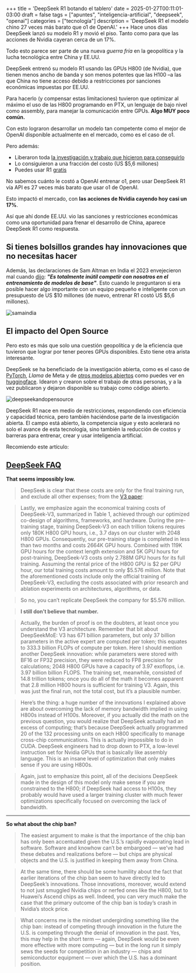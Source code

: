 +++
title = 'DeepSeek R1 botando el tablero'
date = 2025-01-27T00:11:01-03:00
draft = false
tags = ["apuntes", "inteligencia-artificial", "deepseek", "openai"]
categories = ["tecnología"]
description = 'DeepSeek R1 el modelo chino 27 veces más barato que o1 de OpenAI.'
+++
Hace unos días DeepSeek lanzó su modelo R1 y movió el piso. Tanto como para que las acciones de Nvidia cayeran cerca de un 17%.

Todo esto parece ser parte de una nueva *guerra fría* en la geopolítica y la lucha tecnológica entre China y EE.UU.

DeepSeek entrenó su modelo R1 usando las GPUs H800 (de Nvidia), que tienen menos ancho de banda y son menos potentes que las H100 –a las que China no tiene acceso debido a restricciones por sanciones económicas impuestas por EE.UU.

Para hacerlo (y compensar estas limitaciones) tuvieron que optimizar al máximo el uso de las H800 programando en PTX, un lenguaje de bajo nivel como assembly, para manejar la comunicación entre GPUs. **Algo MUY poco común.**

Con esto lograron desarrollar un modelo tan competente como el mejor de OpenAI disponible actualmente en el mercado, como es el caso de o1.

Pero además:

- Liberaron toda [la investigación y trabajo que hicieron para conseguirlo](https://arxiv.org/html/2412.19437v1)
- Lo consiguieron a una fracción del costo (US $5,6 millones)
- Puedes usar R1 [gratis](https://chat.deepseek.com/)

No sabemos cuánto le costó a OpenAI entrenar o1, pero usar DeepSeek R1 vía API es 27 veces más barato que usar o1 de OpenAI.

Esto impactó el mercado, con **las acciones de Nvidia cayendo hoy casi un 17%**.

Así que ahí donde EE.UU. vio las sanciones y restricciones económicas como una oportunidad para frenar el desarrollo de China, aparece DeepSeek R1 como respuesta.

## Si tienes bolsillos grandes hay innovaciones que no necesitas hacer

Además, las declaraciones de Sam Altman en India el 2023 envejecieron mal cuando [dijo](https://x.com/amitabh26/status/1666692754238496768): **_"Es totalmente inútil competir con nosotros en el entrenamiento de modelos de base"_**. Esto cuando le preguntaron si era posible hacer algo importante con un equipo pequeño e inteligente con un presupuesto de US $10 millones (de nuevo, entrenar R1 costó US $5,6 millones).

![samaindia](/img/samaindia.png)

## El impacto del Open Source
Pero esto es más que solo una cuestión geopolítica y de la eficiencia que tuvieron que lograr por tener peores GPUs disponibles. Esto tiene otra arista interesante.

DeepSeek se ha beneficiado de la investigación abierta, como es el caso de [PyTorch](https://pytorch.org/), *Llama* de Meta y de [otros modelos abiertos](https://ollama.com/library) como puedes ver en [huggingface](https://huggingface.co/deepseek-ai/DeepSeek-R1). Idearon y crearon sobre el trabajo de otras personas, y a la vez publicaron y dejaron disponible su trabajo como código abierto.

![deepseekandopensource](/img/deepseekandopensource.png)

DeepSeek R1 nace en medio de restricciones, respondiendo con eficiencia y capacidad técnica, pero también haciéndose parte de la investigación abierta. El campo está abierto, la competencia sigue y esto acelerará no solo el avance de esta tecnología, sino también la reducción de costos y barreras para entrenar, crear y usar inteligencia artificial.

Recomiendo este artículo:
## [DeepSeek FAQ](https://stratechery.com/2025/deepseek-faq/)

**That seems impossibly low.**

> DeepSeek is clear that these costs are only for the final training run, and exclude all other expenses; from the [V3 paper](https://arxiv.org/html/2412.19437v1):

> Lastly, we emphasize again the economical training costs of DeepSeek-V3, summarized in Table 1, achieved through our optimized co-design of algorithms, frameworks, and hardware. During the pre-training stage, training DeepSeek-V3 on each trillion tokens requires only 180K H800 GPU hours, i.e., 3.7 days on our cluster with 2048 H800 GPUs. Consequently, our pre-training stage is completed in less than two months and costs 2664K GPU hours. Combined with 119K GPU hours for the context length extension and 5K GPU hours for post-training, DeepSeek-V3 costs only 2.788M GPU hours for its full training. Assuming the rental price of the H800 GPU is $2 per GPU hour, our total training costs amount to only $5.576 million. Note that the aforementioned costs include only the official training of DeepSeek-V3, excluding the costs associated with prior research and ablation experiments on architectures, algorithms, or data. 

> So no, you can’t replicate DeepSeek the company for $5.576 million.

> **I still don’t believe that number.**

> Actually, the burden of proof is on the doubters, at least once you understand the V3 architecture. Remember that bit about DeepSeekMoE: V3 has 671 billion parameters, but only 37 billion parameters in the active expert are computed per token; this equates to 333.3 billion FLOPs of compute per token. Here I should mention another DeepSeek innovation: while parameters were stored with BF16 or FP32 precision, they were reduced to FP8 precision for calculations; 2048 H800 GPUs have a capacity of 3.97 exoflops, i.e. 3.97 billion billion FLOPS. The training set, meanwhile, consisted of 14.8 trillion tokens; once you do all of the math it becomes apparent that 2.8 million H800 hours is sufficient for training V3. Again, this was just the final run, not the total cost, but it’s a plausible number.

> Here’s the thing: a huge number of the innovations I explained above are about overcoming the lack of memory bandwidth implied in using H800s instead of H100s. Moreover, if you actually did the math on the previous question, you would realize that DeepSeek actually had an excess of computing; that’s because DeepSeek actually programmed 20 of the 132 processing units on each H800 specifically to manage cross-chip communications. This is actually impossible to do in CUDA. DeepSeek engineers had to drop down to PTX, a low-level instruction set for Nvidia GPUs that is basically like assembly language. This is an insane level of optimization that only makes sense if you are using H800s.

> Again, just to emphasize this point, all of the decisions DeepSeek made in the design of this model only make sense if you are constrained to the H800; if DeepSeek had access to H100s, they probably would have used a larger training cluster with much fewer optimizations specifically focused on overcoming the lack of bandwidth.

---

**So what about the chip ban?**

> The easiest argument to make is that the importance of the chip ban has only been accentuated given the U.S.’s rapidly evaporating lead in software. Software and knowhow can’t be embargoed — we’ve had these debates and realizations before — but chips are physical objects and the U.S. is justified in keeping them away from China.

> At the same time, there should be some humility about the fact that earlier iterations of the chip ban seem to have directly led to DeepSeek’s innovations. Those innovations, moreover, would extend to not just smuggled Nvidia chips or nerfed ones like the H800, but to Huawei’s Ascend chips as well. Indeed, you can very much make the case that the primary outcome of the chip ban is today’s crash in Nvidia’s stock price.

> What concerns me is the mindset undergirding something like the chip ban: instead of competing through innovation in the future the U.S. is competing through the denial of innovation in the past. Yes, this may help in the short term — again, DeepSeek would be even more effective with more computing — but in the long run it simply sews the seeds for competition in an industry — chips and semiconductor equipment — over which the U.S. has a dominant position.